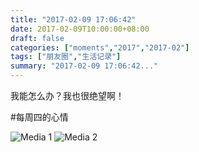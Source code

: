 ```yaml
---
title: "2017-02-09 17:06:42"
date: 2017-02-09T10:00:00+08:00
draft: false
categories: ["moments","2017","2017-02"]
tags: ["朋友圈","生活记录"]
summary: "2017-02-09 17:06:42..."
---
```


我能怎么办？我也很绝望啊！

#每周四的心情

![Media 1](/Moments/photos/2017-02-09/201702091706420.jpg)
![Media 2](/Moments/photos/2017-02-09/201702091706421.jpg)

